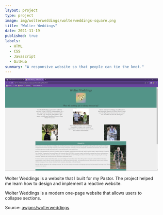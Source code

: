 ```yaml
---
layout: project
type: project
image: img/wolterweddings/wolterweddings-square.png
title: "Wolter Weddings"
date: 2021-11-19
published: true
labels:
  - HTML
  - CSS
  - Javascript
  - GitHub
summary: "A responsive website so that people can tie the knot."
---
```


<img class="img-fluid" alt="Wolter Weddings Home Page" src="../img/wolterweddings/wolterweddings-home-page.png">

Wolter Weddings is a website that I built for my Pastor. The project helped me learn how to design and implement a reactive website.

Wolter Weddings is a modern one-page website that allows users to collapse sections.

Source: <a href="https://github.com/awjans/wolterweddings">awjans/wolterweddings</a>
